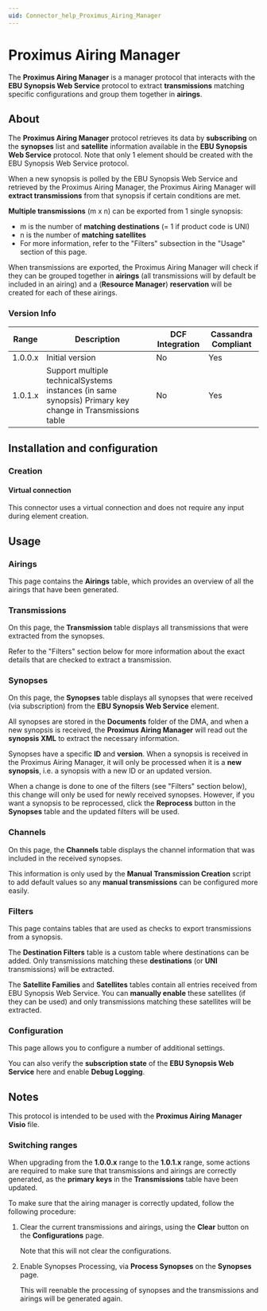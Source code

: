 ```yaml
---
uid: Connector_help_Proximus_Airing_Manager
---
```


# Proximus Airing Manager

The **Proximus Airing Manager** is a manager protocol that interacts with the **EBU Synopsis Web Service** protocol to extract **transmissions** matching specific configurations and group them together in **airings**.

## About

The **Proximus Airing Manager** protocol retrieves its data by **subscribing** on the **synopses** list and **satellite** information available in the **EBU Synopsis Web Service** protocol. Note that only 1 element should be created with the EBU Synopsis Web Service protocol.

When a new synopsis is polled by the EBU Synopsis Web Service and retrieved by the Proximus Airing Manager, the Proximus Airing Manager will **extract transmissions** from that synopsis if certain conditions are met.

**Multiple transmissions** (m x n) can be exported from 1 single synopsis:

- m is the number of **matching destinations** (= 1 if product code is UNI)
- n is the number of **matching satellites**
- For more information, refer to the "Filters" subsection in the "Usage" section of this page.

When transmissions are exported, the Proximus Airing Manager will check if they can be grouped together in **airings** (all transmissions will by default be included in an airing) and a (**Resource Manager**) **reservation** will be created for each of these airings.

### Version Info

| **Range** | **Description**                                                                                          | **DCF Integration** | **Cassandra Compliant** |
|------------------|----------------------------------------------------------------------------------------------------------|---------------------|-------------------------|
| 1.0.0.x          | Initial version                                                                                          | No                  | Yes                     |
| 1.0.1.x          | Support multiple technicalSystems instances (in same synopsis) Primary key change in Transmissions table | No                  | Yes                     |

## Installation and configuration

### Creation

#### Virtual connection

This connector uses a virtual connection and does not require any input during element creation.

## Usage

### Airings

This page contains the **Airings** table, which provides an overview of all the airings that have been generated.

### Transmissions

On this page, the **Transmission** table displays all transmissions that were extracted from the synopses.

Refer to the "Filters" section below for more information about the exact details that are checked to extract a transmission.

### Synopses

On this page, the **Synopses** table displays all synopses that were received (via subscription) from the **EBU Synopsis Web Service** element.

All synopses are stored in the **Documents** folder of the DMA, and when a new synopsis is received, the **Proximus Airing Manager** will read out the **synopsis XML** to extract the necessary information.

Synopses have a specific **ID** and **version**. When a synopsis is received in the Proximus Airing Manager, it will only be processed when it is a **new synopsis**, i.e. a synopsis with a new ID or an updated version.

When a change is done to one of the filters (see "Filters" section below), this change will only be used for newly received synopses. However, if you want a synopsis to be reprocessed, click the **Reprocess** button in the **Synopses** table and the updated filters will be used.

### Channels

On this page, the **Channels** table displays the channel information that was included in the received synopses.

This information is only used by the **Manual Transmission Creation** script to add default values so any **manual transmissions** can be configured more easily.

### Filters

This page contains tables that are used as checks to export transmissions from a synopsis.

The **Destination Filters** table is a custom table where destinations can be added. Only transmissions matching these **destinations** (or **UNI** transmissions) will be extracted.

The **Satellite Families** and **Satellites** tables contain all entries received from EBU Synopsis Web Service. You can **manually enable** these satellites (if they can be used) and only transmissions matching these satellites will be extracted.

### Configuration

This page allows you to configure a number of additional settings.

You can also verify the **subscription state** of the **EBU Synopsis Web Service** here and enable **Debug Logging**.

## Notes

This protocol is intended to be used with the **Proximus Airing Manager Visio** file.

### Switching ranges

When upgrading from the **1.0.0.x** range to the **1.0.1.x** range, some actions are required to make sure that transmissions and airings are correctly generated, as the **primary keys** in the **Transmissions** table have been updated.

To make sure that the airing manager is correctly updated, follow the following procedure:

1. Clear the current transmissions and airings, using the **Clear** button on the **Configurations** page.

   Note that this will not clear the configurations.

1. Enable Synopses Processing, via **Process Synopses** on the **Synopses** page.

   This will reenable the processing of synopses and the transmissions and airings will be generated again.
